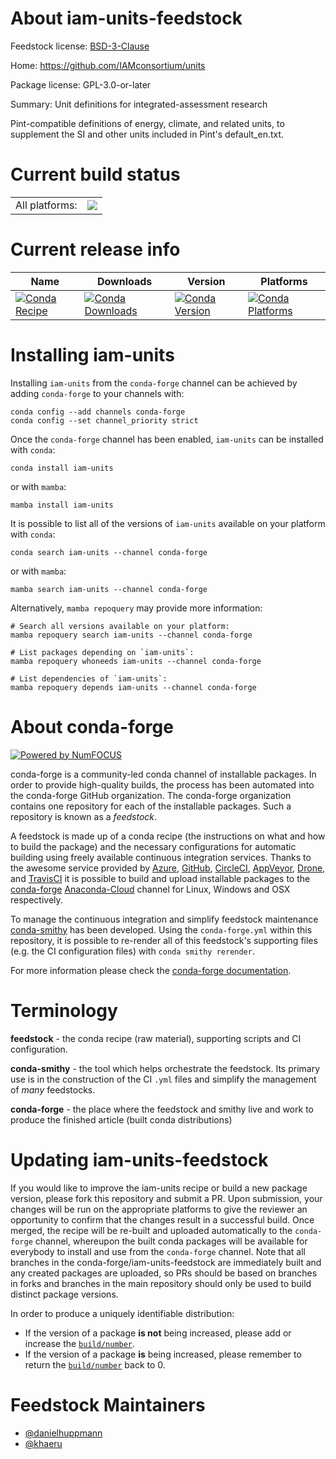 About iam-units-feedstock
=========================

Feedstock license: [BSD-3-Clause](https://github.com/conda-forge/iam-units-feedstock/blob/main/LICENSE.txt)

Home: https://github.com/IAMconsortium/units

Package license: GPL-3.0-or-later

Summary: Unit definitions for integrated-assessment research

Pint-compatible definitions of energy, climate, and related units, to
supplement the SI and other units included in Pint's default_en.txt.


Current build status
====================


<table><tr><td>All platforms:</td>
    <td>
      <a href="https://dev.azure.com/conda-forge/feedstock-builds/_build/latest?definitionId=9962&branchName=main">
        <img src="https://dev.azure.com/conda-forge/feedstock-builds/_apis/build/status/iam-units-feedstock?branchName=main">
      </a>
    </td>
  </tr>
</table>

Current release info
====================

| Name | Downloads | Version | Platforms |
| --- | --- | --- | --- |
| [![Conda Recipe](https://img.shields.io/badge/recipe-iam--units-green.svg)](https://anaconda.org/conda-forge/iam-units) | [![Conda Downloads](https://img.shields.io/conda/dn/conda-forge/iam-units.svg)](https://anaconda.org/conda-forge/iam-units) | [![Conda Version](https://img.shields.io/conda/vn/conda-forge/iam-units.svg)](https://anaconda.org/conda-forge/iam-units) | [![Conda Platforms](https://img.shields.io/conda/pn/conda-forge/iam-units.svg)](https://anaconda.org/conda-forge/iam-units) |

Installing iam-units
====================

Installing `iam-units` from the `conda-forge` channel can be achieved by adding `conda-forge` to your channels with:

```
conda config --add channels conda-forge
conda config --set channel_priority strict
```

Once the `conda-forge` channel has been enabled, `iam-units` can be installed with `conda`:

```
conda install iam-units
```

or with `mamba`:

```
mamba install iam-units
```

It is possible to list all of the versions of `iam-units` available on your platform with `conda`:

```
conda search iam-units --channel conda-forge
```

or with `mamba`:

```
mamba search iam-units --channel conda-forge
```

Alternatively, `mamba repoquery` may provide more information:

```
# Search all versions available on your platform:
mamba repoquery search iam-units --channel conda-forge

# List packages depending on `iam-units`:
mamba repoquery whoneeds iam-units --channel conda-forge

# List dependencies of `iam-units`:
mamba repoquery depends iam-units --channel conda-forge
```


About conda-forge
=================

[![Powered by
NumFOCUS](https://img.shields.io/badge/powered%20by-NumFOCUS-orange.svg?style=flat&colorA=E1523D&colorB=007D8A)](https://numfocus.org)

conda-forge is a community-led conda channel of installable packages.
In order to provide high-quality builds, the process has been automated into the
conda-forge GitHub organization. The conda-forge organization contains one repository
for each of the installable packages. Such a repository is known as a *feedstock*.

A feedstock is made up of a conda recipe (the instructions on what and how to build
the package) and the necessary configurations for automatic building using freely
available continuous integration services. Thanks to the awesome service provided by
[Azure](https://azure.microsoft.com/en-us/services/devops/), [GitHub](https://github.com/),
[CircleCI](https://circleci.com/), [AppVeyor](https://www.appveyor.com/),
[Drone](https://cloud.drone.io/welcome), and [TravisCI](https://travis-ci.com/)
it is possible to build and upload installable packages to the
[conda-forge](https://anaconda.org/conda-forge) [Anaconda-Cloud](https://anaconda.org/)
channel for Linux, Windows and OSX respectively.

To manage the continuous integration and simplify feedstock maintenance
[conda-smithy](https://github.com/conda-forge/conda-smithy) has been developed.
Using the ``conda-forge.yml`` within this repository, it is possible to re-render all of
this feedstock's supporting files (e.g. the CI configuration files) with ``conda smithy rerender``.

For more information please check the [conda-forge documentation](https://conda-forge.org/docs/).

Terminology
===========

**feedstock** - the conda recipe (raw material), supporting scripts and CI configuration.

**conda-smithy** - the tool which helps orchestrate the feedstock.
                   Its primary use is in the construction of the CI ``.yml`` files
                   and simplify the management of *many* feedstocks.

**conda-forge** - the place where the feedstock and smithy live and work to
                  produce the finished article (built conda distributions)


Updating iam-units-feedstock
============================

If you would like to improve the iam-units recipe or build a new
package version, please fork this repository and submit a PR. Upon submission,
your changes will be run on the appropriate platforms to give the reviewer an
opportunity to confirm that the changes result in a successful build. Once
merged, the recipe will be re-built and uploaded automatically to the
`conda-forge` channel, whereupon the built conda packages will be available for
everybody to install and use from the `conda-forge` channel.
Note that all branches in the conda-forge/iam-units-feedstock are
immediately built and any created packages are uploaded, so PRs should be based
on branches in forks and branches in the main repository should only be used to
build distinct package versions.

In order to produce a uniquely identifiable distribution:
 * If the version of a package **is not** being increased, please add or increase
   the [``build/number``](https://docs.conda.io/projects/conda-build/en/latest/resources/define-metadata.html#build-number-and-string).
 * If the version of a package **is** being increased, please remember to return
   the [``build/number``](https://docs.conda.io/projects/conda-build/en/latest/resources/define-metadata.html#build-number-and-string)
   back to 0.

Feedstock Maintainers
=====================

* [@danielhuppmann](https://github.com/danielhuppmann/)
* [@khaeru](https://github.com/khaeru/)

